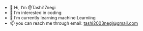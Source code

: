 - 👋 Hi, I’m @Tashi17negi
- 👀 I’m interested in coding
- 🌱 I’m currently learning machine Learniing
- 📫 you can reach me through email: tashi2003negi@gmail.com


